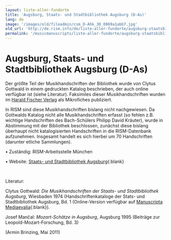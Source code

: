 ```yaml
---
layout: liste-aller-fundorte
title: 'Augsburg, Staats- und Stadtbibliothek Augsburg (D-As)'
lang: de
image: '/images/old/fileadmin/csm_D-Ahk_30_0069a1abb7.jpg'
old_url: 'http://de.rism.info/de/liste-aller-fundorte/augsburg-staatsbibliothek.html'
permalink: '/musicmanuscripts/liste-aller-fundorte/augsburg-staatsbibliothek.html'
---
```




# Augsburg, Staats- und Stadtbibliothek Augsburg (D-As)

Der größte Teil der Musikhandschriften der Bibliothek wurde von Clytus Gottwald in einem gedruckten Katalog beschrieben, der auch online verfügbar ist (siehe Literatur). Faksimiles dieser Musikhandschriften wurden im [Harald Fischer Verlag](http://www.haraldfischerverlag.de/hfv/augsburg_handschriften.php "Opens external link in new window") als Mikrofiches publiziert.

In RISM sind diese Musikhandschriften bislang nicht nachgewiesen. Da Gottwalds Katalog nicht alle Musikhandschriften erfasst (so fehlen z.B. wichtige Handschriften des Bach-Schülers Philipp David Kräuter), wurde in Abstimmung mit der Bibliothek beschlossen, zunächst diese bislang überhaupt nicht katalogisierten Handschriften in die RISM-Datenbank aufzunehmen. Insgesamt handelt es sich hierbei um 70 Handschriften (darunter etliche Sammlungen).

• Zuständig: RISM-Arbeitsstelle München

• Website: [Staats- und Stadtbibliothek Augsburg](http://www.sustb.augsburg.de/ "Opens external link in new window"){:blank}

&nbsp;

Literatur:

Clytus Gottwald: _Die Musikhandschriften der Staats- und Stadtbibliothek Augsburg_, Wiesbaden 1974 (Handschriftenkataloge der Stats- und Stadtbibliothek Augsburg, Bd. 1
(Online-Version verfügbar auf [Manuscripta Mediaevalia](http://www.manuscripta-mediaevalia.de/hsk0003.html "Opens external link in new window"){:blank})_._

Josef Mančal: _Mozart-Schätze in Augsburg_, Augsburg 1995 (Beiträge zur Leopold-Mozart-Forschung, Bd. 3)

(Armin Brinzing, Mai 2011)

